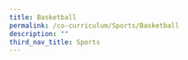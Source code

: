 ```yaml
---
title: Basketball
permalink: /co-curriculum/Sports/Basketball
description: ""
third_nav_title: Sports
---
```

